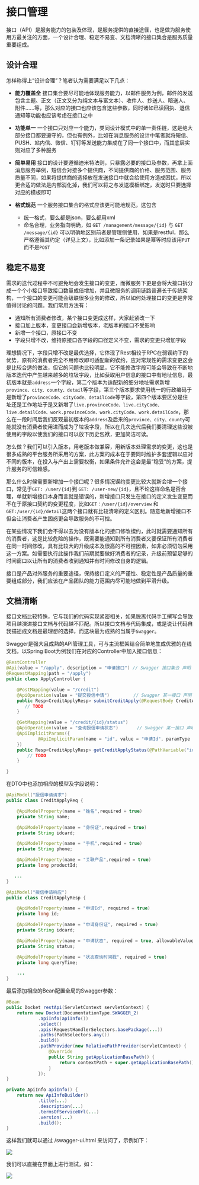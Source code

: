 # 接口管理

接口（API）是服务能力的包装及体现，是服务提供的直接途径，也是做为服务使用方最关注的方面，一个设计合理、稳定不易变、文档清晰的接口集合是服务质量重要组成。

## 设计合理

怎样称得上“设计合理”？笔者认为需要满足以下几点：

* **能力覆盖全** 接口集合要尽可能地体现服务能力，以邮件服务为例，邮件的发送包含主题、正文（正文又分为纯文本与富文本）、收件人、抄送人、暗送人、附件……等，那么对应的接口也应该包含这些参数，同时诸如已读回执、退信通知等功能也应该考虑在接口之中

* **功能单一** 一个接口只对应一个能力，类同设计模式中的单一责任链，这是绝大部分接口都要遵守的，但也有例外，比如在消息服务的设计中笔者就将短信、PUSH、站内信、微信、钉钉等发送能力集成在了同一个接口中，而其底层实则对应了多种服务

* **简单易用** 接口的设计要遵循迪米特法则，只暴露必要的接口及参数，再拿上面消息服务举例，短信会对接多个提供商，不同提供商的价格、服务范围、服务质量不同，如果将提供商的选择放在发送接口中就会给使用方造成困扰，所以更合适的做法是内部消化掉，我们可以将之与发送模板绑定，发送时只要选择对应的模板即可

* **格式规范** 一个服务接口集合的格式应该更可能地规范，这包含
    * 统一格式，要么都是json，要么都用xml
    * 命名合理，业务指向明确，如 `GET /management/message/{id}` 与 `GET /message/{id}` 可以明确地区别前者是管理侧使用，如果是restful，那么严格遵循其约定（详见上文），比如添加一条记录如果是幂等时应该用`PUT`而不是`POST`

## 稳定不易变

需求的迭代过程中不可避免地会发生接口的变更，而微服务下更是会将大接口拆分成一个个小接口导致接口数量成倍增加，并且微服务的调用链路普遍长于传统架构，一个接口的变更可能会级联很多业务的修改，所以如何处理接口的变更是非常值得讨论的问题。我们常用方法有：

* 通知所有消费者修改，某个接口变更成这样，大家赶紧改一下
* 接口加上版本，变更接口会新增版本，老版本的接口不受影响
* 新增一个接口，原接口不变
* 字段只增不改，维持原接口各字段的口径定义不变，需求的变更只增加字段

理想情况下，字段只增不改是最优选择，它体现了Rest相较于RPC在弱锲约下的优势，原有的消费者完全不用修改即可适配新的锲约，应对常规性的需求变更这会是比较合适的做法，但它的问题也比较明显，它不能修改字段可能会导致在不断地版本迭代中产生越来越多的垃圾字段，比如获取用户信息的接口中有地址信息，最初版本就是`address`一个字段，第二个版本为适配新的细分地址需求新增`province、city、county、detail`等字段，第三个版本要求使用统一的行政编码于是新增了`provinceCode、cityCode、detailCode`等字段，第四个版本要区分是住址还是工作地址于是又新增了`live.provinceCode、live.cityCode、live.detailCode、work.provinceCode、work.cityCode、work.detailCode`，那么在一段时间后我们反观最初版本的`address`及后来的`province、city、county`可能就没有消费者使用进而成为了垃圾字段，所以在几次迭代后我们要清理这些没被使用的字段以使我们的接口可以放下历史包袱，更加简洁可读。

怎么做？我们可以引入版本，用老版本做兼容，用新版本处理需求的变更，这也是很多成熟的平台服务所采用的方案，此方案的成本在于要同时维护多套逻辑以应对不同的版本，在投入与产出上需要权衡，如果条件允许这会是最“稳妥”的方案，提升服务的可信赖感。

那么什么时候需要新增加一个接口呢？很多情况锲约变更比较大就新会增一个接口，常见于`GET: /user/{id}`到 `GET: /user-new/{id}`，且不论这样命名是否合理，单就新增接口本身而言就是错误的，新增接口只发生在接口的定义发生变更而不在于原接口契约的变更程度，比如`GET：/user/{id}/overview` 和 `GET:/user/{id}/detail`这两个接口就有比较清晰的定义区别。随意地新增接口不但会让消费者产生困惑更会导致服务的不可控。

在某些情况下我们会不得以去为没有版本化的接口修改锲约，此时就需要通知所有的消费者，这是比较危险的操作，既需要能通知到所有消费者又要保证所有消费者在同一时间修改，具有比较大的升级成本及很高的不可控因素，如非必须切勿采用这一方案。如需要执行此操作我们前期就要做好消费者的记录，升级前预留足够的时间窗口以让所有的消费者收到通知并有时间修改自身的逻辑。

接口是产品对外服务的重要途径，保持接口定义的严谨性、稳定性是产品质量的重要组成部分，我们应该在产品团队的能力范围内尽可能地做到平滑升级。

## 文档清晰

接口文档比较特殊，它与我们的代码实现紧密相关，如果脱离代码手工撰写会导致项目越演进接口文档与代码越不匹配。所以接口文档与代码集成，或是说让代码自我描述成文档是最理想的选择，而这块最为成熟的当属于`Swagger`。

Swagger是强大且成熟的API管理工具，可与主流框架结合简单地生成优雅的在线文档，以Spring Boot为例我们在对应的Controller中加入接口信息：

```java
@RestController
@Api(value = "/apply", description = "申请接口") // Swagger 接口集合 声明
@RequestMapping(path = "/apply")
public class ApplyController {

    @PostMapping(value = "/credit")
    @ApiOperation(value = "提交授信申请")         // Swagger 某一接口 声明
    public Resp<CreditApplyResp> submitCreditApply(@RequestBody CreditApplyReq creditApplyReq) {
       // TODO
    }

    @GetMapping(value = "/credit/{id}/status")
    @ApiOperation(value = "查询授信申请状态")       // Swagger 某一接口 声明
    @ApiImplicitParams({
            @ApiImplicitParam(name = "id", value = "申请Id", paramType = "path", dataType = "long", required = true),                       // Swagger 某一接口 声明
    })
    public Resp<CreditApplyResp> getCreditApplyStatus(@PathVariable("id") long creditId) {
        // TODO
    }

}
```

在DTO中也添加相应的模型及字段说明：

```java
@ApiModel("授信申请请求")
public class CreditApplyReq {

    @ApiModelProperty(name = "姓名",required = true)
    private String name;

    @ApiModelProperty(name = "身份证",required = true)
    private String idcard;

    @ApiModelProperty(name = "手机",required = true)
    private String phone;

    @ApiModelProperty(name = "关联产品",required = true)
    private long productId;

   ...
}

@ApiModel("授信申请响应")
public class CreditApplyResp {

    @ApiModelProperty(name = "申请Id", required = true)
    private long id;

    @ApiModelProperty(name = "申请身份证", required = true)
    private String idcard;

    @ApiModelProperty(name = "申请状态", required = true, allowableValues = "PROCESSING=处理中,SUCCESSFUL=成功,FAILURE=失败")
    private String status;

    @ApiModelProperty(name = "状态查询时间戳", required = true)
    private long queryTime;

    ...
}
```

最后添加相应的Bean配置全局的Swagger参数：

```java
@Bean
public Docket restApi(ServletContext servletContext) {
    return new Docket(DocumentationType.SWAGGER_2)
            .apiInfo(apiInfo())
            .select()
            .apis(RequestHandlerSelectors.basePackage(...))
            .paths(PathSelectors.any())
            .build()
            .pathProvider(new RelativePathProvider(servletContext) {
                @Override
                public String getApplicationBasePath() {
                    return contextPath + super.getApplicationBasePath();
                }
            });
}

private ApiInfo apiInfo() {
    return new ApiInfoBuilder()
            .title(...)
            .description(...)
            .termsOfServiceUrl(...)
            .version(...)
            .build();
}
```

这样我们就可以通过 /swagger-ui.html 来访问了，示例如下：

![](https://raw.githubusercontent.com/gudaoxuri/Microservices-Architecture/master/resources/images/ms-api-management1.png)

我们可以直接在界面上进行测试，如：

![](https://raw.githubusercontent.com/gudaoxuri/Microservices-Architecture/master/resources/images/ms-api-management2.png)








